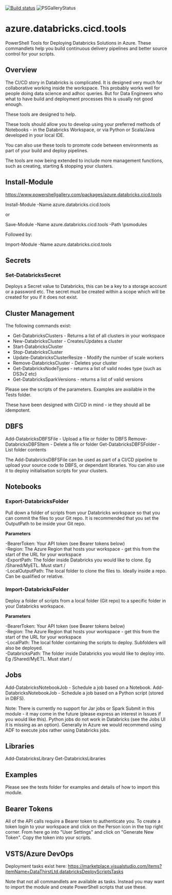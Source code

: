 [![Build status](https://datathirst.visualstudio.com/DataThirst/_apis/build/status/azure.databricks.cicd.tools)](https://datathirst.visualstudio.com/DataThirst/_build/latest?definitionId=13)
![PSGalleryStatus](https://datathirst.vsrm.visualstudio.com/_apis/public/Release/badge/cceb0041-0508-4178-abee-9b0c30c127e8/1/1)

# azure.databricks.cicd.tools

PowerShell Tools for Deploying Databricks Solutions in Azure. These commandlets help you build continuous delivery pipelines and better source control for your scripts.

## Overview

The CI/CD story in Databricks is complicated. It is designed very much for collaborative working inside the workspace. This probably works well for people doing data science and adhoc queries. But for Data Engineers who what to have build and deployment processes this is usually not good enough.

These tools are designed to help.

These tools should allow you to develop using your preferred methods of Notebooks - in the Databricks Workspace, or via Python or Scala/Java developed in your local IDE. 

You can also use these tools to promote code between environments as part of your build and deploy pipelines.

The tools are now being extended to include more management functions, such as creating, starting & stopping your clusters.

## Install-Module

https://www.powershellgallery.com/packages/azure.databricks.cicd.tools

Install-Module -Name azure.databricks.cicd.tools

or

Save-Module -Name azure.databricks.cicd.tools -Path \psmodules

Followed by:

Import-Module -Name azure.databricks.cicd.tools

## Secrets

### Set-DatabricksSecret

Deploys a Secret value to Databricks, this can be a key to a storage account or a password etc. The secret must be created within a scope which will be created for you if it does not exist.

## Cluster Management

The following commands exist:

- Get-DatabricksClusters - Returns a list of all clusters in your workspace
- New-DatabricksCluster - Creates/Updates a cluster
- Start-DatabricksCluster
- Stop-DatabricksCluster
- Update-DatabricksClusterResize - Modify the number of scale workers
- Remove-DatabricksCluster - Deletes your cluster
- Get-DatabricksNodeTypes - returns a list of valid nodes type (such as DS3v2 etc)
- Get-DatabricksSparkVersions - returns a list of valid versions

Please see the scripts of the parameters. Examples are available in the Tests folder.

These have been designed with CI/CD in mind - ie they should all be idempotent.

## DBFS

Add-DatabricksDBFSFile - Upload a file or folder to DBFS
Remove-DatabricksDBFSItem - Delete a file or folder
Get-DatabricksDBFSFolder - List folder contents

The Add-DatabricksDBFSFile can be used as part of a CI/CD pipeline to upload your source code to DBFS, or dependant libraries. You can also use it to deploy initialisation scripts for your clusters.

## Notebooks

### Export-DatabricksFolder

Pull down a folder of scripts from your Databricks workspace so that you can commit the files to your Git repo. It is recommended that you set the OutputPath to be inside your Git repo.

**Parameters**

-BearerToken: Your API token (see Bearer tokens below)<br>
-Region: The Azure Region that hosts your workspace - get this from the start of the URL for your workspace<br>
-ExportPath: The folder inside Databricks you would like to clone. Eg /Shared/MyETL. Must start /<br>
-LocalOutputPath: The local folder to clone the files to. Ideally inside a repo. Can be qualified or relative.<br>

### Import-DatabricksFolder

Deploy a folder of scripts from a local folder (Git repo) to a specific folder in your Databricks workspace.

**Parameters**

-BearerToken: Your API token (see Bearer tokens below)<br>
-Region: The Azure Region that hosts your workspace - get this from the start of the URL for your workspace<br>
-LocalPath: The local folder containing the scripts to deploy. Subfolders will also be deployed.<br>
-DatabricksPath: The folder inside Databricks you would like to deploy into. Eg /Shared/MyETL. Must start /<br>

## Jobs

Add-DatabricksNotebookJob - Schedule a job based on a Notebook.
Add-DatabricksNotebookJob - Schedule a job based on a Python script (stored in DBFS).

Note: There is currently no support for Jar jobs or Spark Submit in this module - it may come in the future (please express an interest in Issues if you would like this). Python jobs do not work in Databricks (see the Jobs UI it is missing as an option). Generally in Azure we would recommend using ADF to execute jobs rather using Databricks jobs.

## Libraries

Add-DatabricksLibrary
Get-DatabricksLibraries

## Examples

Please see the tests folder for examples and details of how to import this module.

## Bearer Tokens

All of the API calls require a Bearer token to authenticate you. To create a token login to your workspace and click on the Person icon in the top right corner. From here go into "User Settings" and click on "Generate New Token". Copy the token into your scripts.

## VSTS/Azure DevOps 

Deployment tasks exist here: https://marketplace.visualstudio.com/items?itemName=DataThirstLtd.databricksDeployScriptsTasks

Note that not all commandlets are available as tasks. Instead you may want to import the module and create PowerShell scripts that use these.





